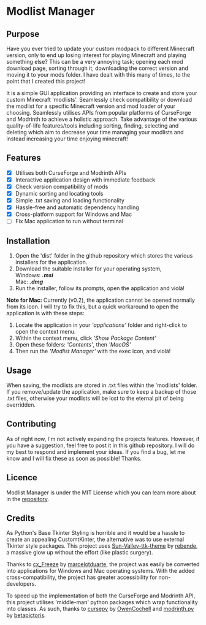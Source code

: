 # Modlist Manager
## Purpose
Have you ever tried to update your custom modpack to different Minecraft version, only to end up losing interest for
playing Minecraft and playing something else? This can be a very annoying task; opening each mod download page, sorting
through it, downloading the correct version and moving it to your mods folder. I have dealt with this many of times, to
the point that I created this project!

It is a simple GUI application providing an interface to create and store your custom Minecraft 'modlists'. Seamlessly 
check compatibility or download the modlist for a specific Minecraft version and mod loader of your choosing. Seamlessly
utilises APIs from popular platforms of CurseForge and Modrinth to achieve a holistic approach. Take advantage of the 
various quality-of-life features/tools including sorting, finding, selecting and deleting which aim to decrease your 
time managing your modlists and instead increasing your time enjoying minecraft!
## Features
- [X] Utilises both CurseForge and Modrinth APIs
- [X] Interactive application design with immediate feedback
- [X] Check version compatibility of mods
- [X] Dynamic sorting and locating tools
- [X] Simple .txt saving and loading functionality
- [X] Hassle-free and automatic dependency handling
- [X] Cross-platform support for Windows and Mac
- [ ] Fix Mac application to run without terminal
## Installation
1. Open the 'dist' folder in the github repository which stores the various installers for the application.
2. Download the suitable installer for your operating system,<br>Windows: ***.msi***<br>Mac: ***.dmg***
3. Run the installer, follow its prompts, open the application and violà!

**Note for Mac:** Currently (v0.2), the application cannot be opened normally from its icon. I will try to fix this, but
a quick workaround to open the application is with these steps:
1. Locate the application in your *'applications'* folder and right-click to open the context menu.
2. Within the context menu, click *'Show Package Content'*
3. Open these folders: *'Contents'*, then *'MacOS'*
4. Then run the *'Modlist Manager'* with the exec icon, and violà!
## Usage
When saving, the modlists are stored in .txt files within the 'modlists' folder. If you remove/update the application,
make sure to keep a backup of those .txt files, otherwise your modlists will be lost to the eternal pit of being 
overridden.
## Contributing
As of right now, I'm not actively expanding the projects features. However, if you have a suggestion, feel free to post
it in this github repository. I will do my best to respond and implement your ideas. If you find a bug, let me know and
I will fix these as soon as possible! Thanks.
## Licence
Modlist Manager is under the MIT License which you can learn more about in the [repository](https://github.com/IronExcavater/Modlist-Manager/blob/main/LICENSE).
## Credits
As Python's Base Tkinter Styling is horrible and it would be a hassle to create an appealing CustomtKinter, the
alternative was to use external Tkinter style packages. This project uses [Sun-Valley-ttk-theme](https://github.com/rdbende/Sun-Valley-ttk-theme) by [rebende](https://github.com/rdbende), a massive
glow up without the effort (like plastic surgery).

Thanks to [cx_Freeze](https://github.com/marcelotduarte/cx_Freeze) by [marcelotduarte](https://github.com/marcelotduarte), the project was easily be 
converted into applications for Windows and Mac operating systems. With the added cross-compatibility, the project has 
greater accessibility for non-developers.

To speed up the implementation of both the CurseForge and Modrinth API, this project utilises 'middle-man' python 
packages which wrap functionality into classes. As such, thanks to [cursepy](https://github.com/OwenCochell/cursepy) by [OwenCochell](https://github.com/OwenCochell) 
and [modrinth.py](https://github.com/betapictoris/modrinth.py) by [betapictoris](https://github.com/betapictoris).